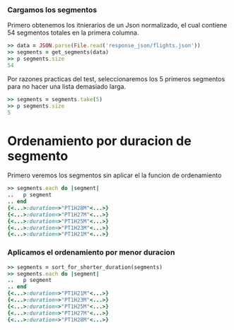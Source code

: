 <!--
Load the necessary libraries
>> require_relative 'response_json/filter_and_sort_functions_for_segments.rb'
<...>

-->

### Cargamos los segmentos

Primero obtenemos los itnierarios de un Json normalizado, el cual contiene 54 segmentos totales en la
primera columna.
```ruby
>> data = JSON.parse(File.read('response_json/flights.json'))
>> segments = get_segments(data)
>> p segments.size
54
```

Por razones practicas del test, seleccionaremos los 5 primeros segmentos para no hacer una lista demasiado larga.
```ruby
>> segments = segments.take(5)
>> p segments.size
5
```

# Ordenamiento por duracion de segmento

Primero veremos los segmentos sin aplicar el la funcion de ordenamiento
```ruby
>> segments.each do |segment|
..   p segment
.. end
{<...>:duration=>"PT1H28M"<...>}
{<...>:duration=>"PT1H27M"<...>}
{<...>:duration=>"PT1H25M"<...>}
{<...>:duration=>"PT1H23M"<...>}
{<...>:duration=>"PT1H21M"<...>}


```

### Aplicamos el ordenamiento por menor duracion

```ruby
>> segments = sort_for_shorter_duration(segments)
>> segments.each do |segment|
..   p segment
.. end
{<...>:duration=>"PT1H21M"<...>}
{<...>:duration=>"PT1H23M"<...>}
{<...>:duration=>"PT1H25M"<...>}
{<...>:duration=>"PT1H27M"<...>}
{<...>:duration=>"PT1H28M"<...>}

```
